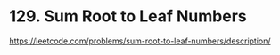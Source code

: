 # 129. Sum Root to Leaf Numbers

https://leetcode.com/problems/sum-root-to-leaf-numbers/description/